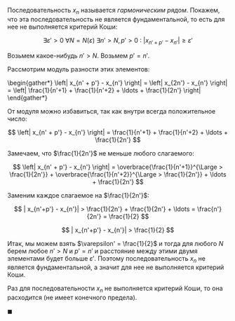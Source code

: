 Последовательность $x_n$ называется *гармоническим рядом*. Покажем, что эта последовательность не является фундаментальной, то есть для нее не выполняется критерий Коши:

$$ \exists \varepsilon' > 0 \ \forall N = N(\varepsilon) \ \exists n' > N, p' > 0 \ : \ |x_{n'+p'} - x_{n'}| \geq \varepsilon' $$ 

Возьмем какое-нибудь $n'>N$. Возьмем $p' = n'$.

Рассмотрим модуль разности этих элементов:

\begin{gather*}
    \left| x_{n' + p'} - x_{n'} \right| = \left| x_{2n'} - x_{n'} \right| = \left| \frac{1}{n'+1} + \frac{1}{n'+2} + \ldots + \frac{1}{2n'} \right|
\end{gather*}

От модуля можно избавиться, так как внутри всегда положительное число:

$$ \left| x_{n' + p'} - x_{n'} \right| = \frac{1}{n'+1} + \frac{1}{n'+2} + \ldots + \frac{1}{2n'} $$

Замечаем, что $\frac{1}{2n'}$ не меньше любого слагаемого:

$$ \left| x_{n' + p'} - x_{n'} \right| = \overbrace{\frac{1}{n'+1}}^{\Large > \frac{1}{2n'}} + \overbrace{\frac{1}{n'+2}}^{\Large > \frac{1}{2n'}} + \ldots + \frac{1}{2n'} $$

Заменим каждое слагаемое на $\frac{1}{2n'}$:

$$ | x_{n'+p'} - x_{n'}| > \frac{1}{2n'} + \frac{1}{2n'} + \ldots = \frac{n'}{2n'} = \frac{1}{2} $$

$$ | x_{n'+p'} - x_{n'}| > \frac{1}{2} $$

Итак, мы можем взять $\varepsilon' = \frac{1}{2}$ и тогда для любого $N$ берем любое $n'>N$ и $p'=n'$ и расстояние между этими двумя элементами будет больше $\varepsilon'$.
Поэтому последовательность $x_n$ не является фундаментальной, а значит для нее не выполняется критерий Коши.

Раз для последовательности $x_n$ не выполняется критерий Коши, то она расходится (не имеет конечного предела).

$\blacksquare$